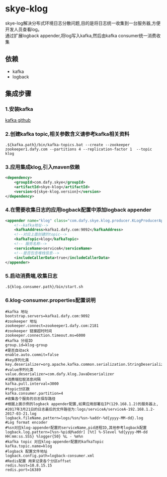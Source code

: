 skye-klog
=============
skye-log解决分布式环境日志分散问题,目的是将日志统一收集到一台服务器,方便开发人员查看log。  
通过扩展logback appender,将log写入kafka,然后由kafka consumer统一消费收集
## 依赖
- kafka
- logback

## 集成步骤
### 1.安装kafka
[kafka github](https://github.com/apache/kafka)
### 2.创建kafka topic,相关参数含义请参考kafka相关资料
```
.${kafka.path}/bin/kafka-topics.bat --create --zookeeper zookeeper1.dafy.com --partitions 4 --replication-factor 1  --topic klog
```
### 3.应用集成klog,引入maven依赖
```xml
<dependency>
	<groupId>com.dafy.skye</groupId>
	<artifactId>skye-klog</artifactId>
	<version>${skye-klog.version}</version>
</dependency>
```
### 4.在需要收集日志的应用logback配置中添加logback appender
```xml
<appender name="klog" class="com.dafy.skye.klog.producer.KLogProducerAppender">
	<!--kafka地址-->
	<kafkaAddress>kafka1.dafy.com:9092</kafkaAddress>
	<!--对应上面创建的topic-->
	<kafkaTopic>klog</kafkaTopic>
	<!-- 服务名称-->
	<serviceName>serviceA</serviceName>
	<!--是否包含堆栈信息-->
	<includeCallerData>true</includeCallerData>
</appender>
```
### 5.启动消费端,收集日志
```
.${klog.consumer.path}/bin/start.sh
```
### 6.klog-consumer.properties配置说明
```
#kafka 地址
bootstrap.servers=kafka1.dafy.com:9092
#zookeeper 地址
zookeeper.connect=zookeeper1.dafy.com:2181
#zookeeper 链接超时时间
zookeeper.connection.timeout.ms=6000
#kafka 分组ID
group.id=klog-group
#是否自动ack
enable.auto.commit=false
#key序列化类
key.deserializer=org.apache.kafka.common.serialization.StringDeserializer
#value序列化类
value.deserializer=com.dafy.klog.JavaDeserializer
#消费端拉取消息间隔
kafka.pull.interval=3000
#topic分区数
kafka.consumer.partition=4
#收集各个服务的日志保存路径
#根据上面示例的logback appender配置,如果应用部署在IP(129.168.1.2)的服务器上,
#2017年3月21日的日志最后的文件路径为:logs/serviceA/serviceA-192.168.1.2-2017-03-21.log
logback.fileName.pattern=logs/%sn/%sn-%addr-%d{yyyy-MM-dd}.log
#Log format encoder
#%sn对应klog-appender配置的serviceName,pid进程ID,其他参考logback配置
logback.log.pattern=[%sn-%pid@%addr] [%t] %-5level %d{yyyy-MM-dd HH:mm:ss.SSS} %logger{50} %L - %m%n
#kafka topic 对应klog-appender配置的kafkaTopic
kafka.topic.name=klog
#logback 配置文件地址
logback.config.path=logback-consumer.xml
#Redis配置 用来记录各个分区offset
redis.host=10.8.15.15
redis.port=16389
```
